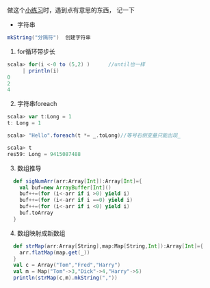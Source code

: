 做这个[小练习](http://www.voycn.com/article/scala-scalalianxitiyi)时，遇到点有意思的东西， 记一下

- 字符串

```scala
mkString("分隔符")  创建字符串
```



1. for循环带步长

```scala
scala> for(i <-0 to (5,2) )      //until也一样
     | println(i)
0
2
4
```

2. 字符串foreach

```scala
scala> var t:Long = 1
t: Long = 1

scala> "Hello".foreach(t *= _.toLong)//等号右侧变量只能出现_

scala> t
res59: Long = 9415087488
```

3. 数组推导

```scala
  def sigNumArr(arr:Array[Int]):Array[Int]={
    val buf=new ArrayBuffer[Int]()
    buf++=(for (i<-arr if i >0) yield i)
    buf++=(for (i<-arr if i ==0) yield i)
    buf++=(for (i<-arr if i <0) yield i)
    buf.toArray
  }
```

4. 数组映射成新数组

```scala
  def strMap(arr:Array[String],map:Map[String,Int]):Array[Int]={
    arr.flatMap(map.get(_))
  }
  val c = Array("Tom","Fred","Harry")
  val m = Map("Tom"->3,"Dick"->4,"Harry"->5)
  println(strMap(c,m).mkString(","))
```

